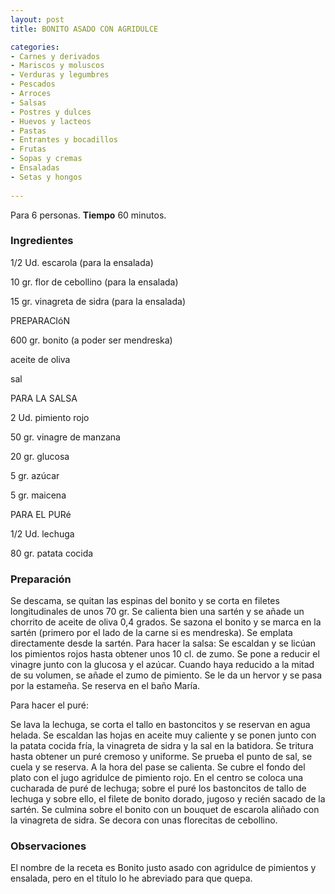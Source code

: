 ```yaml
---
layout: post
title: BONITO ASADO CON AGRIDULCE

categories:
- Carnes y derivados
- Mariscos y moluscos
- Verduras y legumbres
- Pescados
- Arroces
- Salsas
- Postres y dulces
- Huevos y lacteos
- Pastas
- Entrantes y bocadillos
- Frutas
- Sopas y cremas
- Ensaladas
- Setas y hongos
 
---
```

Para 6 personas.
<b>Tiempo</b> 60 minutos.

<h3>Ingredientes</h3>
1/2 Ud. escarola (para la ensalada)

10 gr. flor de cebollino (para la ensalada)

15 gr. vinagreta de sidra (para la ensalada)

PREPARACIóN

600 gr. bonito (a poder ser mendreska)

aceite de oliva

sal

PARA LA SALSA

2 Ud. pimiento rojo

50 gr. vinagre de manzana

20 gr. glucosa

5 gr. azúcar

5 gr. maicena

PARA EL PURé

1/2 Ud. lechuga

80 gr. patata cocida

<h3>Preparación</h3>
Se descama, se quitan las espinas del bonito y se corta en filetes longitudinales de unos 70 gr. Se calienta bien una sartén y se añade un chorrito de aceite de oliva 0,4 grados. Se sazona el bonito y se marca en la sartén (primero por el lado de la carne si es mendreska). Se emplata directamente desde la sartén. Para hacer la salsa: Se escaldan y se licúan los pimientos rojos hasta obtener unos 10 cl. de zumo. Se pone a reducir el vinagre junto con la glucosa y el azúcar. Cuando haya reducido a la mitad de su volumen, se añade el zumo de pimiento. Se le da un hervor y se pasa por la estameña. Se reserva en el baño María.

Para hacer el puré:

Se lava la lechuga, se corta el tallo en bastoncitos y se reservan en agua helada. Se escaldan las hojas en aceite muy caliente y se ponen junto con la patata cocida fría, la vinagreta de sidra y la sal en la batidora. Se tritura hasta obtener un puré cremoso y uniforme. Se prueba el punto de sal, se cuela y se reserva. A la hora del pase se calienta. Se cubre el fondo del plato con el jugo agridulce de pimiento rojo. En el centro se coloca una cucharada de puré de lechuga; sobre el puré los bastoncitos de tallo de lechuga y sobre ello, el filete de bonito dorado, jugoso y recién sacado de la sartén. Se culmina sobre el bonito con un bouquet de escarola aliñado con la vinagreta de sidra. Se decora con unas florecitas de cebollino.

<h3>Observaciones</h3>
El nombre de la receta es Bonito justo asado con agridulce de pimientos y ensalada, pero en el título lo he abreviado para que quepa.

